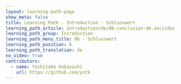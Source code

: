 ```yaml
---
layout: learning-path-page
show_meta: false
title: Learning Path - Introduction - Schlusswort
learning_path_article: introduction/de/06-conclusion-de.asciidoc
learning_path_group: Introduction
learning_path_menu_title: 06 - Schlusswort
learning_path_position: 6
learning_path_translation: de
no_video: true
contributors:
  - name: Yoshitake Kobayashi
    url: https://github.com/ystk
---
```

<!--- This file autogenerated from https://github.com/InnerSourceCommons/InnerSourceLearningPath/blob/master/scripts/generate_learning_path_markdown.js -->